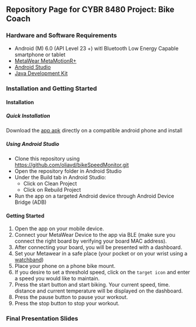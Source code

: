 ## Repository Page for CYBR 8480 Project: Bike Coach



### Hardware and Software Requirements
* Android (M) 6.0 (API Level 23 +) witl Bluetooth Low Energy Capable smartphone or tablet
* [MetaWear MetaMotionR+](https://mbientlab.com/product/metamotionrp-bundle/)
* [Android Studio](https://developer.android.com/studio/)
* [Java Development Kit](http://www.oracle.com/technetwork/java/javase/downloads/jdk8-downloads-2133151.html)

### Installation and Getting Started

#### Installation
##### Quick Installation
Download the [app apk](#) directly on a compatible android phone and install

##### Using Android Studio

* Clone this repository using https://github.com/oliavd/bikeSpeedMonitor.git
* Open the repository folder in Android Studio
* Under the Build tab in Android Studio:
    * Click on Clean Project
    * Click on Rebuild Project
* Run the app on a targeted Android device through Android Device Bridge (ADB)


#### Getting Started
1. Open the app on your mobile device.
2. Connect your MetaWear Device to the app via BLE (make sure you connect the right board by verifying your board MAC address).
3. After connecting your board, you will be presented with a dashboard.
4. Set your Metawear in a safe place (your pocket or on your wrist using a [watchband](https://mbientlab.com/product/metamotionrp-bundle/#single/0)) 
5. Place your phone on a phone bike mount.
6. If you desire to set a threshold speed, click on the `target icon` and enter a speed you would like to maintain.
7. Press the start button and start biking. Your current speed, time. distance and current temperature will be displayed on the dashboard.
8. Press the pause button to pause your workout.
9. Press the stop button to stop your workout.

### Final Presentation Slides
